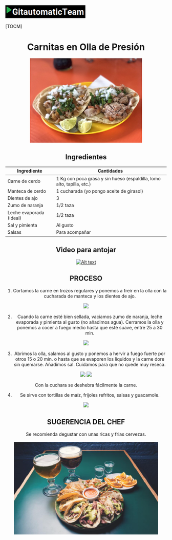 
<img src="images/logoteam.PNG" width="250">


[TOCM]
<div align="center">

# Carnitas en Olla de Presión

<p align="center"> 
<img src="images/image-02.jpeg" width="350">
</p>

## Ingredientes

<div align="center">
  
|  Ingrediente | Cantidades |
| ------------ | ------------ |
| Carne de cerdo |  1 Kg con poca grasa y sin hueso (espaldilla, lomo alto, tapilla, etc.) |
| Manteca de cerdo  |  1 cucharada (yo pongo aceite de girasol) |
| Dientes de ajo  | 3 |
| Zumo de naranja  | 1/2 taza |
| Leche evaporada (Ideal)  | 1/2 taza |
| Sal y pimienta  | Al gusto |
| Salsas  | Para acompañar |
  
</div>
  
<div align="center">

## Video para antojar

[![Alt text](https://img.youtube.com/vi/M4FdvDrOJvc/0.jpg)](https://www.youtube.com/watch?v=M4FdvDrOJvc)

</div>
  



## PROCESO
1. Cortamos la carne en trozos regulares y ponemos a freír en la olla con la cucharada de manteca y los dientes de ajo.
  <img src="https://cocinaypunto.com/wp-content/uploads/2021/02/1.jpg">
  
2. Cuando la carne esté bien sellada, vaciamos zumo de naranja, leche evaporada y pimienta al gusto (no añadimos agua). Cerramos la olla y ponemos a cocer a fuego medio hasta que esté suave, entre 25 a 30 min.
 <img src="https://cocinaypunto.com/wp-content/uploads/2021/02/2.jpg">
  
3. Abrimos la olla, salamos al gusto y ponemos a hervir a fuego fuerte por otros 15 o 20 min. o hasta que se evaporen los líquidos y la carne dore sin quemarse.  Añadimos sal. Cuidamos para que no quede muy reseca.
  <img src="https://cocinaypunto.com/wp-content/uploads/2021/02/3.jpg"> 
  <img src="https://cocinaypunto.com/wp-content/uploads/2021/02/4.jpg">
  
Con la cuchara se deshebra fácilmente la carne.
  

  
4. Se sirve con tortillas de maíz, frijoles refritos, salsas y guacamole.
  <img src="https://cocinaypunto.com/wp-content/uploads/2021/02/5.jpg">
  
## SUGERENCIA DEL CHEF
  
  Se recomienda degustar con unas ricas y frias cervezas.
  
  <img src="images/cheve.png" width="450">
